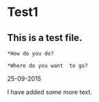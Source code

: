 # Test1

## This is a test file.

	*How do you do?

	*Where do you want  to go?

25-09-2015

I have added some more text.